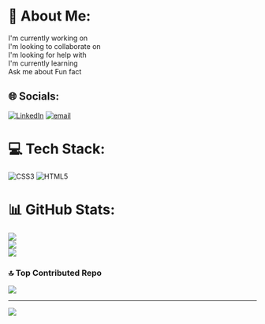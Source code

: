 # 💫 About Me:
I'm currently working on <br>I'm looking to collaborate on <br>I'm looking for help with <br>I'm currently learning <br>Ask me about Fun fact


## 🌐 Socials:
[![LinkedIn](https://img.shields.io/badge/LinkedIn-%230077B5.svg?logo=linkedin&logoColor=white)](https://linkedin.com/in/https://www.linkedin.com/in/aditya-kumar-077b28328?utm_source=share&utm_campaign=share_via&utm_content=profile&utm_medium=android_app) [![email](https://img.shields.io/badge/Email-D14836?logo=gmail&logoColor=white)](mailto:adityakumar9523340408@gmail.com) 

# 💻 Tech Stack:
![CSS3](https://img.shields.io/badge/css3-%231572B6.svg?style=for-the-badge&logo=css3&logoColor=white) ![HTML5](https://img.shields.io/badge/html5-%23E34F26.svg?style=for-the-badge&logo=html5&logoColor=white)
# 📊 GitHub Stats:
![](https://github-readme-stats.vercel.app/api?username=Adityakumar2412&theme=dark&hide_border=false&include_all_commits=true&count_private=false)<br/>
![](https://nirzak-streak-stats.vercel.app/?user=Adityakumar2412&theme=dark&hide_border=false)<br/>
![](https://github-readme-stats.vercel.app/api/top-langs/?username=Adityakumar2412&theme=dark&hide_border=false&include_all_commits=true&count_private=false&layout=compact)

### 🔝 Top Contributed Repo
![](https://github-contributor-stats.vercel.app/api?username=Adityakumar2412&limit=5&theme=dark&combine_all_yearly_contributions=true)

---
[![](https://visitcount.itsvg.in/api?id=Adityakumar2412&icon=0&color=0)](https://visitcount.itsvg.in)

<!-- Proudly created with GPRM ( https://gprm.itsvg.in ) -->
